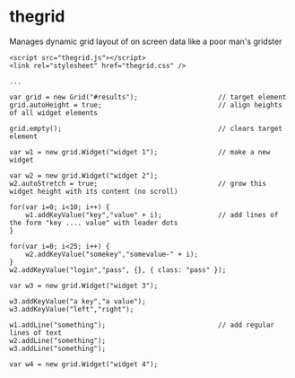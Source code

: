 thegrid
=======

Manages dynamic grid layout of on screen data like a poor man's gridster

    <script src="thegrid.js"></script>
    <link rel="stylesheet" href="thegrid.css" />

    ...

    var grid = new Grid("#results");                    // target element
    grid.autoHeight = true;                             // align heights of all widget elements

    grid.empty();                                       // clears target element

    var w1 = new grid.Widget("widget 1");               // make a new widget

    var w2 = new grid.Widget("widget 2");
    w2.autoStretch = true;                              // grow this widget height with its content (no scroll)

    for(var i=0; i<10; i++) { 
        w1.addKeyValue("key","value" + i);              // add lines of the form "key .... value" with leader dots
    }

    for(var i=0; i<25; i++) { 
        w2.addKeyValue("somekey","somevalue-" + i);
    }
    w2.addKeyValue("login","pass", {}, { class: "pass" });

    var w3 = new grid.Widget("widget 3");

    w3.addKeyValue("a key","a value");
    w3.addKeyValue("left","right");

    w1.addLine("something");                            // add regular lines of text
    w2.addLine("something");
    w3.addLine("something");

    var w4 = new grid.Widget("widget 4");
